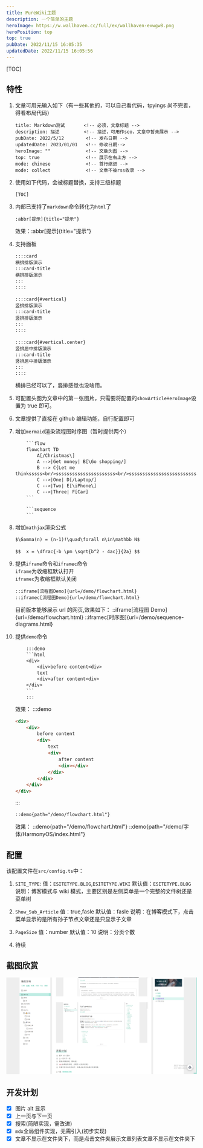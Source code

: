 ```yaml
---
title: PureWiki主题
description: 一个简单的主题
heroImage: https://w.wallhaven.cc/full/ex/wallhaven-exwgw8.png
heroPosition: top
top: true
pubDate: 2022/11/15 16:05:35
updatedDate: 2022/11/15 16:05:56
---
```


[TOC]

## 特性

1. 文章可用元输入如下（有一些其他的，可以自己看代码，tpyings 尚不完善，得看布局代码）

    ```
    title: Markdown测试       <!-- 必须，文章标题 -->
    description: 描述         <!-- 描述，可用作seo，文章中暂未展示 -->
    pubDate: 2022/5/12        <!-- 发布日期 -->
    updatedDate: 2023/01/01   <!-- 修改日期-->
    heroImage: ""             <!-- 文章头图 -->
    top: true                 <!-- 展示在右上方 -->
    mode: chinese             <!-- 首行缩进 -->
    mode: collect             <!-- 文章不被rss收录 -->
    ```

2. 使用如下代码，会被标题替换，支持三级标题
    ```
    [TOC]
    ```
3. 内部已支持了`markdown`命令转化为`html`了
    ```
    :abbr[提示]{title="提示"}
    ```
    效果：:abbr[提示]{title="提示"}
4. 支持面板

    ```
    ::::card
    横排排版演示
    :::card-title
    横排排版演示
    :::
    ::::

    ::::card{#vertical}
    竖排排版演示
    :::card-title
    竖排排版演示
    :::
    ::::

    ::::card{#vertical.center}
    竖排居中排版演示
    :::card-title
    竖排居中排版演示
    :::
    ::::
    ```

    横排已经可以了，竖排感觉也没啥用。

5. 可配置头图为文章中的第一张图片，只需要将配置的`showArticleHeroImage`设置为 true 即可。
6. 文章提供了直接在 github 编辑功能，自行配置即可
7. 增加`mermaid`渲染流程图时序图（暂时提供两个）
    ````
        ```flow
        flowchart TD
            A[/Christmas\]
            A -->|Get money| B[\Go shopping/]
            B --> C{Let me thinksssss<br/>ssssssssssssssssssssss<br/>sssssssssssssssssssssssssss}
            C -->|One| D[/Laptop/]
            C -->|Two| E[\iPhone\]
            C -->|Three| F[Car]
        ```
    ````
    ````
        ```sequence
        ```
    ````
8. 增加`mathjax`渲染公式

    ```
    $\Gamma(n) = (n-1)!\quad\forall n\in\mathbb N$

    $$	x = \dfrac{-b \pm \sqrt{b^2 - 4ac}}{2a} $$
    ```

9. 提供`iframe`命令和`iframec`命令  
   `iframe`为收缩框默认打开  
   `iframec`为收缩框默认关闭

    ```
    ::iframe[流程图Demo]{url=/demo/flowchart.html}
    ::iframec[流程图Demo]{url=/demo/flowchart.html}
    ```

    目前版本能够展示 url 的网页,效果如下：
    ::iframe[流程图 Demo]{url=/demo/flowchart.html}
    ::iframec[时序图]{url=/demo/sequence-diagrams.html}

    <!-- ::iframe[BiliBili]{url="//player.bilibili.com/player.html?aid=690345969&bvid=BV1N24y117QE&cid=895902728&page=1"} -->

10. 提供`demo`命令

    ````
        :::demo
        ```html
        <div>
            <div>before content<div>
            text
            <div>after content<div>
        </div>
        ```
        :::
    ````

    效果：
    :::demo

    ```html
    <div>
        <div>
            before content
            <div>
                text
                <div>
                    after content
                    <div></div>
                </div>
            </div>
        </div>
    </div>
    ```

    :::

    ```
    ::demo{path="/demo/flowchart.html"}
    ```

    效果：
    ::demo{path="/demo/flowchart.html"}
    ::demo{path="/demo/字体/HarmonyOS/index.html"}

## 配置

该配置文件在`src/config.ts`中：

1. `SITE_TYPE`:
   值：`ESITETYPE.BLOG`,`ESITETYPE.WIKI`
   默认值：`ESITETYPE.BLOG`
   说明：博客模式与 wiki 模式，主要区别是左侧菜单是一个完整的文件树还是菜单树
2. `Show_Sub_Article`
   值：true,fasle
   默认值：fasle
   说明：在博客模式下，点击菜单显示的是所有孙子节点文章还是只显示子文章
3. `PageSize`
   值：number
   默认值：10
   说明：分页个数

4. 待续

## 截图欣赏

![图 0](/article/PureWiki主题/2023-08-01_01-14-42-23.png)   

## 开发计划

-   [x] 图片 alt 显示
-   [x] 上一页与下一页
-   [x] 搜索(简陋实现，需改进)
-   [x] `mdx`全局组件实现，无需引入(初步实现)
-   [x] 文章不显示在文件夹下，而是点击文件夹展示文章列表文章不显示在文件夹下